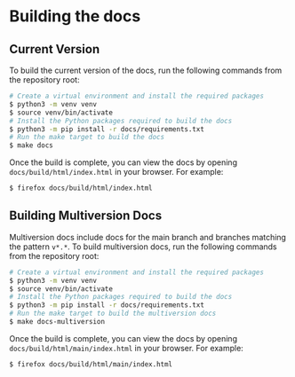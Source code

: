 # Building the docs

## Current Version

To build the current version of the docs, run the following commands from the repository root:

```bash
# Create a virtual environment and install the required packages
$ python3 -m venv venv
$ source venv/bin/activate
# Install the Python packages required to build the docs
$ python3 -m pip install -r docs/requirements.txt
# Run the make target to build the docs
$ make docs
```

Once the build is complete, you can view the docs by opening `docs/build/html/index.html` in your browser.
For example:

```bash
$ firefox docs/build/html/index.html
```

## Building Multiversion Docs

Multiversion docs include docs for the main branch and branches matching the pattern `v*.*`.
To build multiversion docs, run the following commands from the repository root:

```bash
# Create a virtual environment and install the required packages
$ python3 -m venv venv
$ source venv/bin/activate
# Install the Python packages required to build the docs
$ python3 -m pip install -r docs/requirements.txt
# Run the make target to build the multiversion docs
$ make docs-multiversion
```

Once the build is complete, you can view the docs by opening `docs/build/html/main/index.html` in your browser.
For example:

```bash
$ firefox docs/build/html/main/index.html
```
